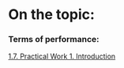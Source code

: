 # On the topic:

### Terms of performance:

[1.7. Practical Work 1. Introduction](https://go.skillbox.ru/profession/profession-fullstack-js/js/505c0fe8-80e0-4a64-98d3-81781f83ed22/homework)
